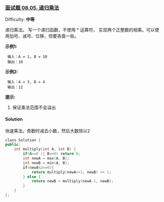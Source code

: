### [面试题 08.05\. 递归乘法](https://leetcode-cn.com/problems/recursive-mulitply-lcci/)

Difficulty: **中等**


递归乘法。 写一个递归函数，不使用 * 运算符， 实现两个正整数的相乘。可以使用加号、减号、位移，但要吝啬一些。

**示例1:**

```
 输入：A = 1, B = 10
 输出：10
```

**示例2:**

```
 输入：A = 3, B = 4
 输出：12
```

**提示:**

1.  保证乘法范围不会溢出


#### Solution

快速乘法。奇数时减去小数，然后大数除以2

```cpp
​class Solution {
public:
    int multiply(int A, int B) {
        if(A==0 || B==0) return 0;
        int newA = max(A, B);
        int newB = min(A, B);
        if(newA%2==0){
            return multiply(newA>>1, newB) << 1;
        } else {
            return newB + multiply(newA-1, newB);
        }
    }
};
```
